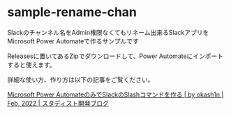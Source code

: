 # sample-rename-chan
Slackのチャンネル名をAdmin権限なくてもリネーム出来るSlackアプリをMicrosoft Power Automateで作るサンプルです

Releasesに置いてあるZipでダウンロードして、Power Automateにインポートすると使えます。

詳細な使い方、作り方は以下の記事をご覧ください。

[Microsoft Power AutomateのみでSlackのSlashコマンドを作る \| by okash1n \| Feb, 2022 \| スタディスト開発ブログ](https://studist.tech/how-to-make-slash-command-by-powerautomate-7b6644144c84)